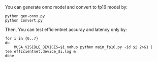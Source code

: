 You can generate onnx model and convert to fp16 model by:
```
python gen-onnx.py
python convert.py
```
Then, You can test efficientnet accuray and latency only by:
```
for i in {0..7}
do
    MUSA_VISIBLE_DEVICES=$i nohup python main_fp16.py -id $i 2>&1 | tee efficientnet.device_$i.log &
done
```
